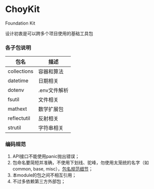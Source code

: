 # ChoyKit

Foundation Kit 

设计初衷是可以跨多个项目使用的基础工具包



### 各子包说明


包名        |  描述
------------|-----------------------------
collections | 容器和算法
datetime    | 日期相关
dotenv      | .env文件解析
fsutil      | 文件相关
mathext     | 数学扩展包  
reflectutil | 反射相关
strutil     | 字符串相关  



### 编码规范

1. API接口不能使用panic抛出错误；
2. 包命名要简短并准确，不使用下划线、驼峰，勿使用太笼统的名字（如common, base, misc），[包名规范细节](https://blog.golang.org/package-names)；
3. 本module的包之间不相互引用；
4. 不过多依赖第三方外部包；

